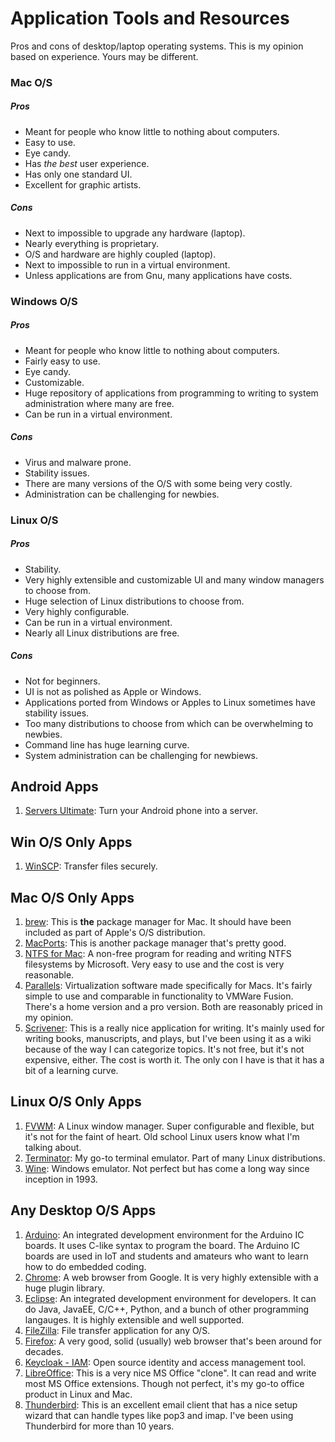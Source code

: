 # Application Tools and Resources

Pros and cons of desktop/laptop operating systems. This is my opinion based on experience. Yours may be different.

### Mac O/S
##### Pros
* Meant for people who know little to nothing about computers.
* Easy to use.
* Eye candy.
* Has *the best* user experience.
* Has only one standard UI.
* Excellent for graphic artists.
##### Cons
* Next to impossible to upgrade any hardware (laptop).
* Nearly everything is proprietary.
* O/S and hardware are highly coupled (laptop).
* Next to impossible to run in a virtual environment.
* Unless applications are from Gnu, many applications have costs.

### Windows O/S
##### Pros
* Meant for people who know little to nothing about computers.
* Fairly easy to use.
* Eye candy.
* Customizable.
* Huge repository of applications from programming to writing to system administration where many are free.
* Can be run in a virtual environment.
##### Cons
* Virus and malware prone.
* Stability issues.
* There are many versions of the O/S with some being very costly.
* Administration can be challenging for newbies.

### Linux O/S
##### Pros
* Stability.
* Very highly extensible and customizable UI and many window managers to choose from.
* Huge selection of Linux distributions to choose from.
* Very highly configurable.
* Can be run in a virtual environment.
* Nearly all Linux distributions are free.
##### Cons
* Not for beginners.
* UI is not as polished as Apple or Windows.
* Applications ported from Windows or Apples to Linux sometimes have stability issues.
* Too many distributions to choose from which can be overwhelming to newbies.
* Command line has huge learning curve.
* System administration can be challenging for newbiews.

## Android Apps
1. [Servers Ultimate](https://play.google.com/store/apps/details?id=com.icecoldapps.serversultimate): Turn your Android phone into a server. 

## Win O/S Only Apps
1. [WinSCP](https://winscp.net/eng/index.php): Transfer files securely.

## Mac O/S Only Apps
1. [brew](https://brew.sh/): This is **the** package manager for Mac. It should have been included as part of Apple's O/S distribution.
1. [MacPorts](https://www.macports.org/): This is another package manager that's pretty good.
1. [NTFS for Mac](https://www.paragon-software.com/us/home/ntfs-mac/): A non-free program for reading and writing NTFS filesystems by Microsoft. Very easy to use and the cost is very reasonable.
1. [Parallels](https://www.parallels.com): Virtualization software made specifically for Macs. It's fairly simple to use and comparable in functionality to VMWare Fusion. There's a home version and a pro version. Both are reasonably priced in my opinion. 
1. [Scrivener](https://www.literatureandlatte.com/scrivener/overview): This is a really nice application for writing. It's mainly used for writing books, manuscripts, and plays, but I've been using it as a wiki because of the way I can categorize topics. It's not free, but it's not expensive, either. The cost is worth it. The only con I have is that it has a bit of a learning curve.

## Linux O/S Only Apps
1. [FVWM](https://www.fvwm.org/): A Linux window manager. Super configurable and flexible, but it's not for the faint of heart. Old school Linux users know what I'm talking about.
1. [Terminator](https://launchpad.net/terminator): My go-to terminal emulator. Part of many Linux distributions.
1. [Wine](https://www.winehq.org/): Windows emulator. Not perfect but has come a long way since inception in 1993.

## Any Desktop O/S Apps
1. [Arduino](https://www.arduino.cc/en/software/): An integrated development environment for the Arduino IC boards. It uses C-like syntax to program the board. The Arduino IC boards are used in IoT and students and amateurs who want to learn how to do embedded coding.
2. [Chrome](https://www.google.com/chrome/): A web browser from Google. It is very highly extensible with a huge plugin library.
3. [Eclipse](https://www.eclipse.org/downloads/): An integrated development environment for developers. It can do Java, JavaEE, C/C++, Python, and a bunch of other programming langauges. It is highly extensible and well supported.
4. [FileZilla](https://filezilla-project.org/): File transfer application for any O/S.
5. [Firefox](https://www.mozilla.org/en-US/): A very good, solid (usually) web browser that's been around for decades.
6. [Keycloak - IAM](https://www.keycloak.org/index.html): Open source identity and access management tool.
7. [LibreOffice](https://www.libreoffice.org/): This is a very nice MS Office "clone". It can read and write most MS Office extensions. Though not perfect, it's my go-to office product in Linux and Mac.
8. [Thunderbird](https://www.thunderbird.net/en-US/): This is an excellent email client that has a nice setup wizard that can handle types like pop3 and imap. I've been using Thunderbird for more than 10 years.
